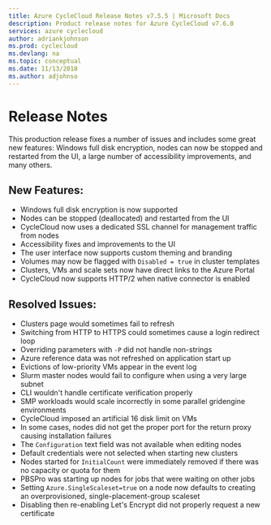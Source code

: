 ```yaml
---
title: Azure CycleCloud Release Notes v7.5.5 | Microsoft Docs
description: Product release notes for Azure CycleCloud v7.6.0
services: azure cyclecloud
author: adriankjohnson
ms.prod: cyclecloud
ms.devlang: na
ms.topic: conceptual
ms.date: 11/13/2018
ms.author: adjohnso
---
```


# Release Notes

This production release fixes a number of issues and includes some great new features: Windows full disk encryption, nodes can now be stopped and restarted from the UI, a large number of accessibility improvements, and many others.

## New Features:
 * Windows full disk encryption is now supported
 * Nodes can be stopped (deallocated) and restarted from the UI
 * CycleCloud now uses a dedicated SSL channel for management traffic from nodes
 * Accessibility fixes and improvements to the UI
 * The user interface now supports custom theming and branding
 * Volumes may now be flagged with `Disabled = true` in cluster templates
 * Clusters, VMs and scale sets now have direct links to the Azure Portal
 * CycleCloud now supports HTTP/2 when native connector is enabled

## Resolved Issues:
 * Clusters page would sometimes fail to refresh
 * Switching from HTTP to HTTPS could sometimes cause a login redirect loop
 * Overriding parameters with `-P` did not handle non-strings
 * Azure reference data was not refreshed on application start up
 * Evictions of low-priority VMs appear in the event log
 * Slurm master nodes would fail to configure when using a very large subnet
 * CLI wouldn't handle certificate verification properly
 * SMP workloads would scale incorrectly in some parallel gridengine environments
 * CycleCloud imposed an artificial 16 disk limit on VMs
 * In some cases, nodes did not get the proper port for the return proxy causing installation failures
 * The `Configuration` text field was not available when editing nodes
 * Default credentials were not selected when starting new clusters
 * Nodes started for `InitialCount` were immediately removed if there was no capacity or quota for them
 * PBSPro was starting up nodes for jobs that were waiting on other jobs
 * Setting `Azure.SingleScaleset=true` on a node now defaults to creating an overprovisioned, single-placement-group scaleset
 * Disabling then re-enabling Let's Encrypt did not properly request a new certificate
